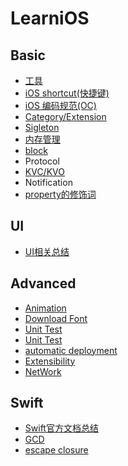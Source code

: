 # LearniOS



## Basic
* [工具](https://github.com/fengzhihao123/LearniOS/blob/master/Basic/Tools.md)
* [iOS shortcut(快捷键)](https://github.com/fengzhihao123/LearniOS/blob/master/Basic/iOSshortcut.md)
* [iOS 编码规范(OC)](https://github.com/fengzhihao123/LearniOS/blob/master/Basic/CodeGuide/codeGuide.md)
* [Category/Extension](https://github.com/fengzhihao123/LearniOS/blob/master/Basic/Category:Extension.md)
* [Sigleton](https://github.com/fengzhihao123/LearniOS/blob/master/Basic/Singleton.md)
* [内存管理](https://github.com/fengzhihao123/LearniOS/blob/master/Basic/内存管理.md)
* [block](https://github.com/fengzhihao123/LearniOS/blob/master/Basic/block.md)
* Protocol
* [KVC/KVO](https://github.com/fengzhihao123/LearniOS/blob/master/Basic/KVC-KVO.md)
* Notification
* [property的修饰词](https://github.com/fengzhihao123/LearniOS/blob/master/Basic/property修饰词.md)

## UI
* [UI相关总结](https://github.com/fengzhihao123/LearniOS/blob/master/UI/UIIntroduction.md)

## Advanced
* [Animation](https://github.com/fengzhihao123/LearniOS/blob/master/Advanced/Animation.md)
* [Download Font](https://github.com/fengzhihao123/LearniOS/blob/master/Advanced/DownloadFont.md)
* [Unit Test](http://liuyanwei.jumppo.com/2016/03/10/iOS-unit-test.html)
* [Unit Test](https://hjgitbook.gitbooks.io/ios/content/01-thinking/01-the-basic-knowledge-of-unit-test.html)
* [automatic deployment](https://github.com/fastlane/fastlane)   
* [Extensibility](https://developer.apple.com/library/content/documentation/General/Conceptual/ExtensibilityPG/index.html#//apple_ref/doc/uid/TP40014214-CH20-SW1)
* [NetWork](https://github.com/fengzhihao123/LearniOS/blob/master/Advanced/network.md)


## Swift
* [Swift官方文档总结](https://github.com/fengzhihao123/LearniOS/blob/master/Swift/SwiftDocumnetIntro.md)
* [GCD](http://swift.gg/2016/11/30/grand-central-dispatch/)
* [escape closure](http://swift.gg/2016/11/15/optional-non-escaping-closures/)

